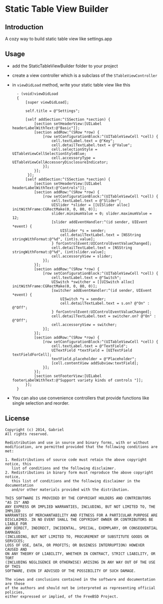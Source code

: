 Static Table View Builder
=========================

Introduction
------------
A cozy way to build static table view like settings.app

Usage
-----
* add the StaticTableViewBuilder folder to your project
* create a view controller which is a subclass of the `STableViewController`
* in `viewDidLoad` method, write your static table view like this



		- (void)viewDidLoad
		{
		    [super viewDidLoad];
		
		    self.title = @"Settings";
		    		    
		    [self addSection:^(SSection *section) {
		        [section setHeaderView:[UILabel headerLabelWithText:@"Basic"]];
		        [section addRow:^(SRow *row) {
		            [row setConfigurationBlock:^(UITableViewCell *cell) {
		                cell.textLabel.text = @"Key";
		                cell.detailTextLabel.text = @"Value";
		                cell.selectionStyle = UITableViewCellSelectionStyleBlue;
		                cell.accessoryType = UITableViewCellAccessoryDisclosureIndicator;
		            }];
		        }];
		     }];
		    [self addSection:^(SSection *section) {
		        [section setHeaderView:[UILabel headerLabelWithText:@"Controls"]];
		        [section addRow:^(SRow *row) {
		            [row setConfigurationBlock:^(UITableViewCell *cell) {
		                cell.textLabel.text = @"Slider";
		                UISlider *slider = [[UISlider alloc] initWithFrame:CGRectMake(0, 0, 80, 0)];
		                slider.minimumValue = 0; slider.maximumValue = 12;
		                [slider addEventHandler:^(id sender, UIEvent *event) {
		                    UISlider *s = sender;
		                    cell.detailTextLabel.text = [NSString stringWithFormat:@"%d", (int)s.value];
		                } forControlEvent:UIControlEventValueChanged];
		                cell.detailTextLabel.text = [NSString stringWithFormat:@"%d", (int)slider.value];
		                cell.accessoryView = slider;
		            }];
		        }];
		        [section addRow:^(SRow *row) {
		            [row setConfigurationBlock:^(UITableViewCell *cell) {
		                cell.textLabel.text = @"Switch";
		                UISwitch *switcher = [[UISwitch alloc] initWithFrame:CGRectMake(0, 0, 80, 0)];
		                [switcher addEventHandler:^(id sender, UIEvent *event) {
		                    UISwitch *s = sender;
		                    cell.detailTextLabel.text = s.on? @"On" : @"Off";
		                } forControlEvent:UIControlEventValueChanged];
		                cell.detailTextLabel.text = switcher.on? @"On" : @"Off";
		                cell.accessoryView = switcher;
		            }];
		        }];
		        [section addRow:^(SRow *row) {
		            [row setConfigurationBlock:^(UITableViewCell *cell) {
		                cell.textLabel.text = @"TextField";
		                UITextField *textField = [UITextField textFieldForCell];
		                textField.placeholder = @"Placeholder";
		                [cell.contentView addSubview:textField];                
		            }];
		        }];
		        [section setFooterView:[UILabel footerLabelWithText:@"Support variety kinds of controls "]];
		    }];
		}
		
* You can also use convenience controllers that provide functions like single selection and reorder.


License
-------
```
Copyright (c) 2014, Gabriel
All rights reserved.

Redistribution and use in source and binary forms, with or without
modification, are permitted provided that the following conditions are met: 

1. Redistributions of source code must retain the above copyright notice, this
   list of conditions and the following disclaimer. 
2. Redistributions in binary form must reproduce the above copyright notice,
   this list of conditions and the following disclaimer in the documentation
   and/or other materials provided with the distribution. 

THIS SOFTWARE IS PROVIDED BY THE COPYRIGHT HOLDERS AND CONTRIBUTORS "AS IS" AND
ANY EXPRESS OR IMPLIED WARRANTIES, INCLUDING, BUT NOT LIMITED TO, THE IMPLIED
WARRANTIES OF MERCHANTABILITY AND FITNESS FOR A PARTICULAR PURPOSE ARE
DISCLAIMED. IN NO EVENT SHALL THE COPYRIGHT OWNER OR CONTRIBUTORS BE LIABLE FOR
ANY DIRECT, INDIRECT, INCIDENTAL, SPECIAL, EXEMPLARY, OR CONSEQUENTIAL DAMAGES
(INCLUDING, BUT NOT LIMITED TO, PROCUREMENT OF SUBSTITUTE GOODS OR SERVICES;
LOSS OF USE, DATA, OR PROFITS; OR BUSINESS INTERRUPTION) HOWEVER CAUSED AND
ON ANY THEORY OF LIABILITY, WHETHER IN CONTRACT, STRICT LIABILITY, OR TORT
(INCLUDING NEGLIGENCE OR OTHERWISE) ARISING IN ANY WAY OUT OF THE USE OF THIS
SOFTWARE, EVEN IF ADVISED OF THE POSSIBILITY OF SUCH DAMAGE.

The views and conclusions contained in the software and documentation are those
of the authors and should not be interpreted as representing official policies, 
either expressed or implied, of the FreeBSD Project.
```
